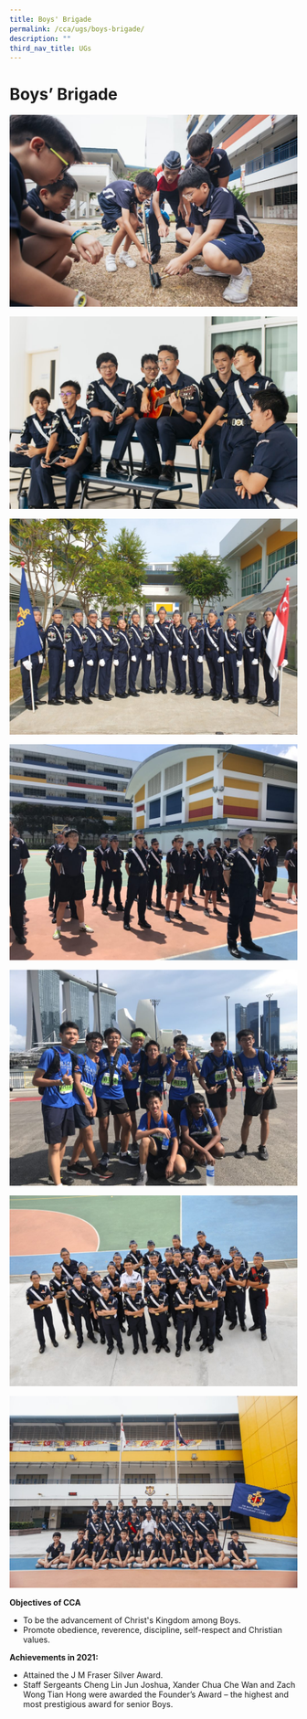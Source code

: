 ```yaml
---
title: Boys' Brigade
permalink: /cca/ugs/boys-brigade/
description: ""
third_nav_title: UGs
---
```

# **Boys’ Brigade**

![](/images/4-1024x683.jpg)

![](/images/5-4-1024x683.jpg)

![](/images/20190803_092540-1024x768.jpg)

![](/images/IMG_5607-1024x768.jpg)

![](/images/IMG_6036-1024x768.jpg)

![](/images/DSC_7986-1024x680.jpg)

![](/images/Header-photo-1024x683.jpg)


**Objectives of CCA**

*   To be the advancement of Christ's Kingdom among Boys.
*   Promote obedience, reverence, discipline, self-respect and Christian values.

**Achievements in 2021:**

*   Attained the J M Fraser Silver Award.
*   Staff Sergeants Cheng Lin Jun Joshua, Xander Chua Che Wan and Zach Wong Tian Hong were awarded the Founder’s Award – the highest and most prestigious award for senior Boys.
